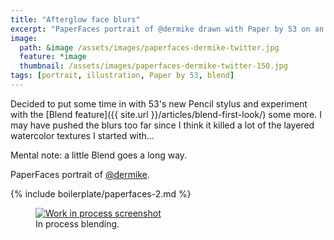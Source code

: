 ```yaml
---
title: "Afterglow face blurs"
excerpt: "PaperFaces portrait of @dermike drawn with Paper by 53 on an iPad."
image: 
  path: &image /assets/images/paperfaces-dermike-twitter.jpg 
  feature: *image
  thumbnail: /assets/images/paperfaces-dermike-twitter-150.jpg
tags: [portrait, illustration, Paper by 53, blend]
---
```


Decided to put some time in with 53's new Pencil stylus and experiment with the [Blend feature]({{ site.url }}/articles/blend-first-look/) some more. I may have pushed the blurs too far since I think it killed a lot of the layered watercolor textures I started with…

Mental note: a little Blend goes a long way.

PaperFaces portrait of <a href="http://twitter.com/dermike">@dermike</a>.

{% include boilerplate/paperfaces-2.md %}

<figure>
	<a href="{{ site.url }}/assets/images/paperfaces-dermike-process-1-lg.jpg"><img src="{{ site.url }}/assets/images/paperfaces-dermike-process-1-750.jpg" alt="Work in process screenshot"></a>
	<figcaption>In process blending.</figcaption>
</figure>
